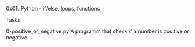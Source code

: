 0x01. Python - if/else, loops, functions

Tasks

0-positive_or_negative.py A programm that check if a number is positive or negative.
